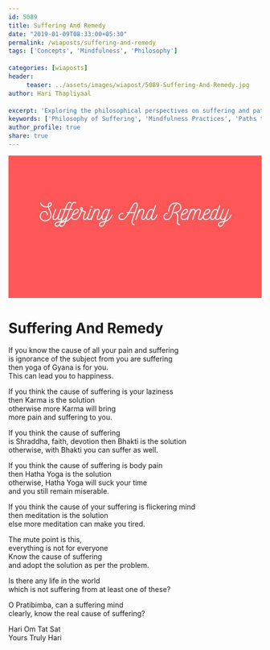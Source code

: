 ```yaml
--- 
id: 5089
title: Suffering And Remedy
date: "2019-01-09T08:33:00+05:30"
permalink: /wiaposts/suffering-and-remedy
tags: ['Concepts', 'Mindfulness', 'Philosophy']    

categories: [wiaposts] 
header:
     teaser: ../assets/images/wiapost/5089-Suffering-And-Remedy.jpg
author: Hari Thapliyaal 

excerpt: 'Exploring the philosophical perspectives on suffering and paths to remedy.' 
keywords: ['Philosophy of Suffering', 'Mindfulness Practices', 'Paths to Remedy', 'Philosophical Insights']
author_profile: true 
share: true 
---
```


![Suffering And Remedy](../assets/images/wiapost/5089-Suffering-And-Remedy.jpg)     
    
# Suffering And Remedy
    
If you know the cause of all your pain and suffering     
is ignorance of the subject from you are suffering     
then yoga of Gyana is for you.     
This can lead you to happiness.    
    
If you think the cause of suffering is your laziness     
then Karma is the solution     
otherwise more Karma will bring     
more pain and suffering to you.    
    
If you think the cause of suffering     
is Shraddha, faith, devotion then Bhakti is the solution     
otherwise, with Bhakti you can suffer as well.    
    
If you think the cause of suffering is body pain     
then Hatha Yoga is the solution     
otherwise, Hatha Yoga will suck your time     
and you still remain miserable.    
    
If you think the cause of your suffering is flickering mind     
then meditation is the solution     
else more meditation can make you tired.    
    
The mute point is this,     
everything is not for everyone     
Know the cause of suffering     
and adopt the solution as per the problem.    
    
Is there any life in the world     
which is not suffering from at least one of these?    
    
O Pratibimba, can a suffering mind     
clearly, know the real cause of suffering?    
    
Hari Om Tat Sat     
Yours Truly Hari    
